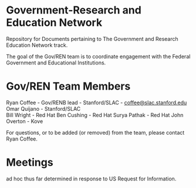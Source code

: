 # Government-Research and Education Network  
Repository for Documents pertaining to The Government and Research Education Network track.  

The goal of the Gov/REN team is to coordinate engagement with the Federal Government and Educational Institutions.

# Gov/REN Team Members
Ryan Coffee - Gov/RENB lead - Stanford/SLAC - coffee@slac.stanford.edu
Omar Quijano - Stanford/SLAC  
Bill Wright - Red Hat
Ben Cushing - Red Hat
Surya Pathak - Red Hat
John Overton - Kove  

For questions, or to be added (or removed) from the team, please contact Ryan Coffee.

# Meetings  

ad hoc thus far determined in response to US Request for Information.




